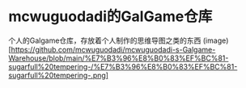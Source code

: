 # mcwuguodadi的GalGame仓库
个人的Galgame仓库，存放着个人制作的思维导图之类的东西
(image)[https://github.com/mcwuguodadi/mcwuguodadi-s-Galgame-Warehouse/blob/main/%E7%B3%96%E8%B0%83%EF%BC%81-sugarfull%20tempering-/%E7%B3%96%E8%B0%83%EF%BC%81-sugarfull%20tempering-.png]
